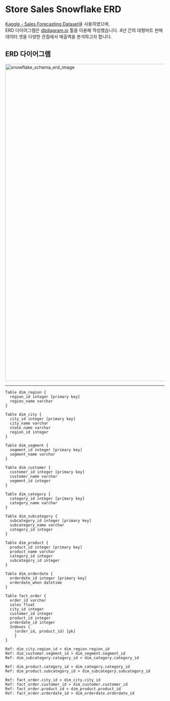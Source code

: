 # Store Sales Snowflake ERD

[Kaggle - Sales Forecasting Dataset](https://www.kaggle.com/datasets/rohitsahoo/sales-forecasting/data)을 사용하였으며,  
ERD 다이어그램은 [dbdiagram.io](https://dbdiagram.io/home) 툴을 이용해 작성했습니다.
4년 간의 대형마트 판매 데이터 셋을 다양한 관점에서 매출액을 분석하고자 합니다.

## ERD 다이어그램
<img width="1093" height="1003" alt="snowflake_schema_erd_image" src="https://github.com/user-attachments/assets/45176e0f-fb91-47d8-be70-8b13b9cd09a4" />

--------
```
Table dim_region {
  region_id integer [primary key]
  region_name varchar
}

Table dim_city {
  city_id integer [primary key]
  city_name varchar
  state_name varchar
  region_id integer
}

Table dim_segment {
  segment_id integer [primary key]
  segment_name varchar
}

Table dim_customer {
  customer_id integer [primary key]
  customer_name varchar
  segment_id integer
}

Table dim_category {
  category_id integer [primary key]
  category_name varchar
}

Table dim_subcategory {
  subcategory_id integer [primary key]
  subcategory_name varchar
  category_id integer
}

Table dim_product {
  product_id integer [primary key]
  product_name varchar
  category_id integer
  subcategory_id integer
}

Table dim_orderdate {
  orderdate_id integer [primary key]
  orderdate_when datetime
}

Table fact_order {
  order_id varchar
  sales float
  city_id integer
  customer_id integer
  product_id integer
  orderdate_id integer
  Indexes {
    (order_id, product_id) [pk]
    }
}

Ref: dim_city.region_id > dim_region.region_id
Ref: dim_customer.segment_id > dim_segment.segment_id
Ref: dim_subcategory.category_id > dim_category.category_id

Ref: dim_product.category_id > dim_category.category_id
Ref: dim_product.subcategory_id > dim_subcategory.subcategory_id

Ref: fact_order.city_id > dim_city.city_id
Ref: fact_order.customer_id > dim_customer.customer_id
Ref: fact_order.product_id > dim_product.product_id
Ref: fact_order.orderdate_id > dim_orderdate.orderdate_id
```
